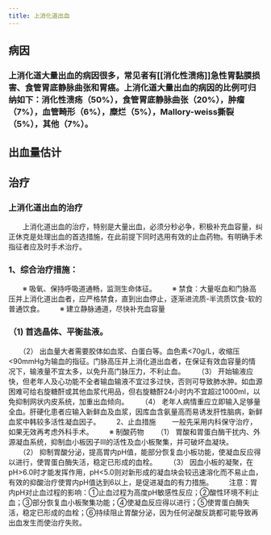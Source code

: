 ```yaml
---
title: 上消化道出血
---
```


## 病因
### 上消化道大量出血的病因很多，常见者有[[消化性溃疡]]急性胃黏膜损害、食管胃底静脉曲张和胃癌。上消化道大量出血的病因的比例可归纳如下：消化性溃疡（50%），食管胃底静脉曲张（20%），肿瘤（7%），血管畸形（6%），糜烂（5%），Mallory-weiss撕裂（5%），其他（7%）。

## 出血量估计
### 

## 治疗
### 上消化道出血的治疗
　　上消化道出血的治疗，特别是大量出血，必须分秒必争，积极补充血容量，纠正休克是处理出血的首选措施，在此前提下同时选用有效的止血药物。有明确手术指征者应及时手术治疗。
　

### 1、综合治疗措施：
　　※ 吸氧、保持呼吸道通畅，监测生命体征。
　　※ 禁食：大量呕血和门脉高压并上消化道出血者，应严格禁食，直到出血停止，逐渐进流质-半流质饮食-软的普通饮食。
　　※ 建立静脉通道，尽快补充血容量
　

### （1) 首选晶体、平衡盐液。
　　（2） 出血量大者需要胶体如血浆、白蛋白等。血色素<70g/L，收缩压<90mmHg为输血的指征。门脉高压并上消化道出血者，在保证有效血容量的情况下，输液量不宜太多，以免升高门脉压力，不利止血。
　　（3） 开始输液应快，但老年人及心功能不全者输血输液不宜过多过快，否则可导致肺水肿。如血源困难可给右旋糖酐或其他血浆代用品，但右旋糖酐24小时内不宜超过1000ml，以免抑制网状内皮系统，加重出血倾向。
　　（4） 老年人病情重应立即输入足够量全血。肝硬化患者应输入新鲜血及血浆，因库血含氨量高而易诱发肝性脑病，新鲜血浆中韩较多活性凝血因子。
　　2、止血措施
　　一般先采用内科保守治疗，如果无效再考虑外科手术。
　　※ 制酸药物
　　（1） 胃酸和胃蛋白酶干扰内、外源凝血系统，抑制血小板因子Ⅲ的活性及血小板聚集，并可破坏血凝块。
　　（2） 抑制胃酸分泌，提高胃内pH值，能部分恢复血小板功能，使凝血反应得以进行，使胃蛋白酶失活，稳定已形成的血栓。
　　（3） 因血小板的凝聚，在pH>6.0时才能发挥作用，pH<5.0则对新形成的凝血块会较迅速溶化而不易止血，有效的抑酸治疗使胃内pH值达到6以上，是促进凝血的有力措施。
　　注意：胃内pH对止血过程的影响：①止血过程为高度pH敏感性反应；②酸性环境不利止血；③部分恢复血小板聚集功能；④使凝血反应得以进行；⑤使胃蛋白酶失活，稳定已形成的血栓；⑥持续阻止胃酸分泌，因为任何泌酸反跳都可能导致再出血发生而使治疗失败。
